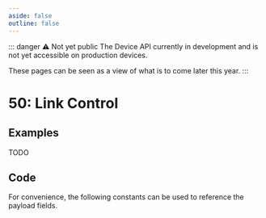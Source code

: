 ```yaml
---
aside: false
outline: false
---
```


<script setup>
import ProtocolBytes from '../../../components/ProtocolBytes.vue';
import SplitColumnView from '../../../components/SplitColumnView.vue';
import GenerateConsts from '../../../components/GenerateConsts.vue'
import PayloadTable from '../../../components/PayloadTable.vue'
</script>

::: danger ⚠️ Not yet public
The Device API currently in development and is not yet accessible on production devices.

These pages can be seen as a view of what is to come later this year.
:::

# 50: Link Control

<SplitColumnView>
<template #left>

Used to send data over a link.

</template>
<template #right>

<PayloadTable :messageId="51" headerText="Payload" headerMarginTop="0px" />

</template>
</SplitColumnView>

## Examples

TODO

## Code

For convenience, the following constants can be used to reference the payload fields.

<GenerateConsts :messageId="51"/>
